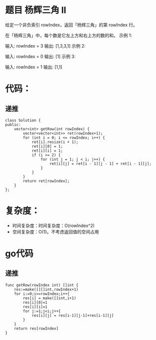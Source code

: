 # 题目 杨辉三角 II
给定一个非负索引 rowIndex，返回「杨辉三角」的第 rowIndex 行。

在「杨辉三角」中，每个数是它左上方和右上方的数的和。
示例 1:

输入: rowIndex = 3
输出: [1,3,3,1]
示例 2:

输入: rowIndex = 0
输出: [1]
示例 3:

输入: rowIndex = 1
输出: [1,1]

# 代码：
## 递推 
```
class Solution {
public:
    vector<int> getRow(int rowIndex) {
        vector<vector<int>> ret(rowIndex+1);
        for (int i = 0; i <= rowIndex; i++) {
            ret[i].resize(i + 1);
            ret[i][0] = 1;
            ret[i][i] = 1;
            if (i >= 2) {
                for (int j = 1; j < i; j++) {
                    ret[i][j] = ret[i - 1][j - 1] + ret[i - 1][j];
                }
            }
        }
        return ret[rowIndex];
    }
};
```
# 复杂度：
- 时间复杂度：时间复杂度：O(rowIndex^2)
- 空间复杂度：O(1)。不考虑返回值的空间占用

# go代码
## 递推
```
func getRow(rowIndex int) []int {
    res:=make([][]int,rowIndex+1)
    for i:=0;i<=rowIndex;i++{
        res[i] = make([]int,i+1)
        res[i][0]=1
        res[i][i]=1
        for j:=1;j<i;j++{
            res[i][j] = res[i-1][j-1]+res[i-1][j]
        }
    }
    return res[rowIndex]
}
```
```
